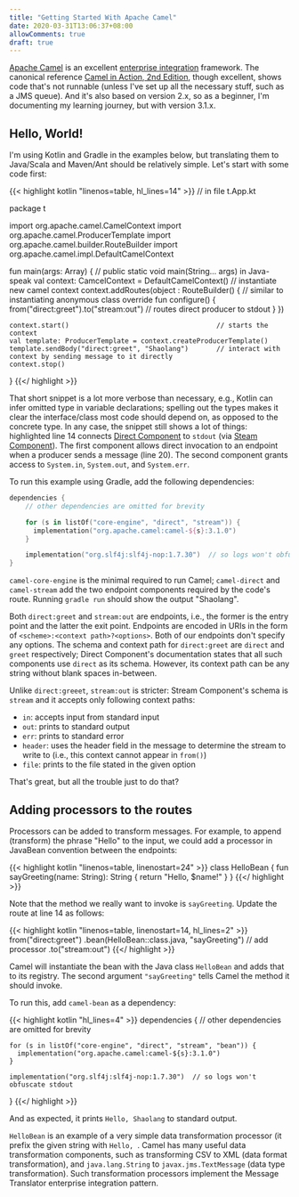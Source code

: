 ```yaml
---
title: "Getting Started With Apache Camel"
date: 2020-03-31T13:06:37+08:00
allowComments: true
draft: true
---
```


[Apache Camel][camel] is an excellent [enterprise integration][ei]
framework. The canonical reference [Camel in Action, 2nd Edition][cia],
though excellent, shows code that's not runnable (unless I've set up
all the necessary stuff, such as a JMS queue). And it's also based
on version 2.x, so as a beginner, I'm documenting my learning journey,
but with version 3.1.x.

## Hello, World!

I'm using Kotlin and Gradle in the examples below, but translating them
to Java/Scala and Maven/Ant should be relatively simple. Let's start with
some code first:

{{< highlight kotlin "linenos=table, hl_lines=14" >}}
// in file t.App.kt

package t

import org.apache.camel.CamelContext
import org.apache.camel.ProducerTemplate
import org.apache.camel.builder.RouteBuilder
import org.apache.camel.impl.DefaultCamelContext

fun main(args: Array<String>) { // public static void main(String... args) in Java-speak
    val context: CamcelContext = DefaultCamelContext()  // instantiate new camel context
    context.addRoutes(object : RouteBuilder() {         // similar to instantiating anonymous class
        override fun configure() {
            from("direct:greet").to("stream:out")       // routes direct producer to stdout
        }
    })

    context.start()                                     // starts the context
    val template: ProducerTemplate = context.createProducerTemplate()
    template.sendBody("direct:greet", "Shaolang")       // interact with context by sending message to it directly
    context.stop()
}
{{</ highlight >}}


That short snippet is a lot more verbose than necessary, e.g., Kotlin can
infer omitted type in variable declarations; spelling out the types makes it
clear the interface/class most code should depend on, as opposed to the
concrete type. In any case, the snippet still
shows a lot of things: highlighted line 14 connects
[Direct Component][direct-comp] to `stdout` (via
[Steam Component][stream-comp]). The first component allows direct invocation
to an endpoint when a producer sends a message (line 20). The second
component grants access to `System.in`, `System.out`, and `System.err`.

To run this example using Gradle, add the following dependencies:

```kotlin
dependencies {
    // other dependencies are omitted for brevity

    for (s in listOf("core-engine", "direct", "stream")) {
      implementation("org.apache.camel:camel-${s}:3.1.0")
    }

    implementation("org.slf4j:slf4j-nop:1.7.30")  // so logs won't obfuscate stdout
}
```

`camel-core-engine` is the minimal required to run Camel; `camel-direct` and
`camel-stream` add the two endpoint components required by the code's route.
Running `gradle run` should show the output "Shaolang".

Both `direct:greet` and `stream:out` are endpoints, i.e., the former
is the entry point and the latter the exit point. Endpoints are encoded
in URIs in the form of `<scheme>:<context path>?<options>`. Both of our
endpoints don't specify any options. The schema and context path for
`direct:greet` are `direct` and `greet` respectively; Direct Component's
documentation states that all such components use `direct` as its schema.
However, its context path can be any string without blank spaces in-between.

Unlike `direct:greeet`, `stream:out` is stricter: Stream Component's schema
is `stream` and it accepts only following context paths:

* `in`: accepts input from standard input
* `out`: prints to standard output
* `err`: prints to standard error
* `header`: uses the header field in the message to determine the stream to
  write to (i.e., this context cannot appear in `from()`)
* `file`: prints to the file stated in the given option

That's great, but all the trouble just to do that?

## Adding processors to the routes

Processors can be added to transform messages. For example, to
append (transform) the phrase "Hello" to the input, we could add a processor
in JavaBean convention between the endpoints:

{{< highlight kotlin "linenos=table, linenostart=24" >}}
class HelloBean {
    fun sayGreeting(name: String): String {
        return "Hello, $name!"
    }
}
{{</ highlight >}}

Note that the method we really want to invoke is `sayGreeting`. Update the
route at line 14 as follows:

{{< highlight kotlin "linenos=table, linenostart=14, hl_lines=2" >}}
            from("direct:greet")
                .bean(HelloBean::class.java, "sayGreeting")   // add processor
                .to("stream:out")
{{</ highlight >}}

Camel will instantiate the bean with the Java class `HelloBean` and adds that
to its registry. The second argument `"sayGreeting"` tells Camel the method
it should invoke.

To run this, add `camel-bean` as a dependency:

{{< highlight kotlin "hl_lines=4" >}}
dependencies {
    // other dependencies are omitted for brevity

    for (s in listOf("core-engine", "direct", "stream", "bean")) {
      implementation("org.apache.camel:camel-${s}:3.1.0")
    }

    implementation("org.slf4j:slf4j-nop:1.7.30")  // so logs won't obfuscate stdout
}
{{</ highlight >}}

And as expected, it prints `Hello, Shaolang` to standard output.

`HelloBean` is an example of a very simple data transformation processor (it
prefix the given string with `Hello, `. Camel has many useful data
transformation components, such as transforming CSV to XML (data format
transformation), and `java.lang.String` to `javax.jms.TextMessage` (data
type transformation). Such transformation processors implement the Message
Translator enterprise integration pattern.

[ei]: https://en.wikipedia.org/wiki/Enterprise_integration
[camel]: https://camel.apache.org
[cia]: https://manning.com/books/camel-in-action-second-edition
[direct-comp]: https://camel.apache.org/components/latest/direct-component.html
[stream-comp]: https://camel.apache.org/components/latest/stream-component.html
